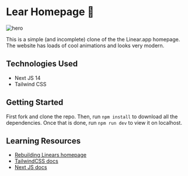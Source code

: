 # Lear Homepage 💜

![hero](https://github.com/anav5704/linear-homepage/blob/main/linear-homepage.png)

This is a simple (and incomplete) clone of the the Linear.app homepage. The website has loads of cool animations and looks very modern.

## Technologies Used

- Next JS 14
- Tailwind CSS

## Getting Started

First fork and clone the repo. Then, run ```npm install``` to download all the dependencies. Once that is done, run ```npm run dev``` to view it on localhost.

## Learning Resources

- [Rebuilding Linears homepage](https://youtube.com/playlist?list=PLTkt3SQxtPEQqpE5iwcuSPCmRYyAATIlR&si=r3wb4l1qKywuYt60)
- [TailwindCSS docs](https://tailwindcss.com/)
- [Next JS docs](https://nextjs.org/)
